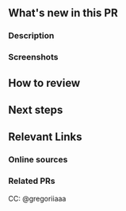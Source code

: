[//]: # "These comments are meant for your reference. They are invisible and don't need to be deleted!"

## What's new in this PR

### Description

[//]: # "Required - Describe what's new in this PR in a few lines. A description and bullet points for specifics will suffice."

### Screenshots

[//]: # "Required for frontend changes, otherwise optional but strongly recommended. Add screenshots of expected behavior - GIFs if you're feeling fancy!"

## How to review

[//]: # 'Required - Describe the order in which to review files and what to expect when testing locally. Is there anything specifically you want feedback on? Should this be reviewed commit by commit, or all at once? What are some user flows to test? What are some edge cases to look out for?'

## Next steps

[//]: # "Optional - What's NOT in this PR, doesn't work yet, and/or still needs to be done. Note any temporary fixes in this PR that should be cleaned up later."

## Relevant Links

### Online sources

[//]: # 'Optional - copy links to any tutorials or documentation that was useful to you when working on this PR'

### Related PRs

[//]: # "Optional - related PRs you're waiting on/ PRs that will conflict, etc; if this is a refactor, feel free to add PRs that previously modified this code"
[//]: # 'This tags the project leader as a default. Feel free to change, or add on anyone who you should be in on the conversation.'

CC: @gregoriiaaa
